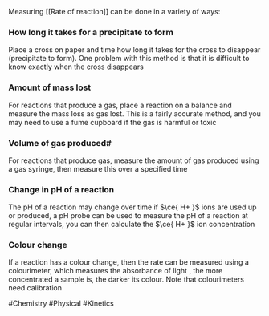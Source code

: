 Measuring [[Rate of reaction]] can be done in a variety of ways:
### How long it takes for a precipitate to form
Place a cross on paper and time how long it takes for the cross to disappear (precipitate to form). One problem with this method is that it is difficult to know exactly when the cross disappears
### Amount of mass lost
For reactions that produce a gas, place a reaction on a balance and measure the mass loss as gas lost. This is a fairly accurate method, and you may need to use a fume cupboard if the gas is harmful or toxic
### Volume of gas produced#
For reactions that produce gas, measure the amount of gas produced using a gas syringe, then measure this over a specified time
### Change in pH of a reaction
The pH of a reaction may change over time if $\ce{ H+ }$ ions are used up or produced, a pH probe can be used to measure the pH of a reaction at regular intervals, you can then calculate the $\ce{ H+ }$ ion concentration
### Colour change
If a reaction has a colour change, then the rate can be measured using a colourimeter, which measures the absorbance of light , the more concentrated a sample is, the darker its colour. Note that colourimeters need calibration

#Chemistry #Physical #Kinetics